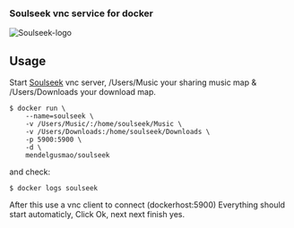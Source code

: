 ### Soulseek vnc service for docker

![Soulseek-logo](http://www.slsknet.org/news/sites/default/files/slsk_bird.jpg)

## Usage

Start [Soulseek](http://www.slsknet.org/) vnc server,  /Users/Music your sharing music map & /Users/Downloads your download map.

```
$ docker run \
    --name=soulseek \
    -v /Users/Music/:/home/soulseek/Music \
    -v /Users/Downloads:/home/soulseek/Downloads \
    -p 5900:5900 \
    -d \
    mendelgusmao/soulseek
```

and check:
```
$ docker logs soulseek
```

After this use a vnc client to connect (dockerhost:5900)
Everything should start automaticly, Click Ok, next next finish yes.

